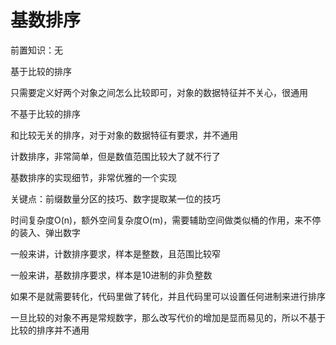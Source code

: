 # 基数排序

前置知识：无

基于比较的排序

只需要定义好两个对象之间怎么比较即可，对象的数据特征并不关心，很通用

不基于比较的排序

和比较无关的排序，对于对象的数据特征有要求，并不通用

计数排序，非常简单，但是数值范围比较大了就不行了

基数排序的实现细节，非常优雅的一个实现

关键点：前缀数量分区的技巧、数字提取某一位的技巧

时间复杂度O(n)，额外空间复杂度O(m)，需要辅助空间做类似桶的作用，来不停的装入、弹出数字

一般来讲，计数排序要求，样本是整数，且范围比较窄

一般来讲，基数排序要求，样本是10进制的非负整数

如果不是就需要转化，代码里做了转化，并且代码里可以设置任何进制来进行排序

一旦比较的对象不再是常规数字，那么改写代价的增加是显而易见的，所以不基于比较的排序并不通用

